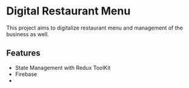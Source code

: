 # Digital Restaurant Menu

This project aims to digitalize restaurant menu and management of the business as well.

## Features

- State Management with Redux ToolKit
- Firebase
-
